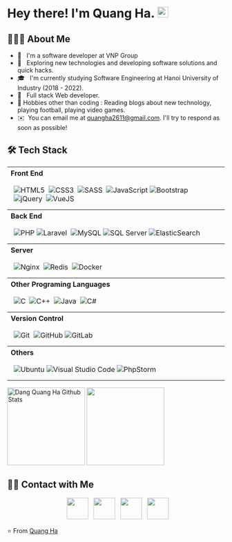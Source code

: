 <h1> Hey there! I'm Quang Ha. <img src="https://github.com/quangha2611/quangha2611/blob/master/Hi.gif" width="25"></h1>

<h2> 👨🏻‍💻 About Me </h2>

- 🔭 &nbsp; I'm a software developer at VNP Group
- 🤔 &nbsp; Exploring new technologies and developing software solutions and quick hacks.
- 🎓 &nbsp; I'm currently studying Software Engineering at Hanoi University of Industry (2018 - 2022).
- 💼 &nbsp; Full stack Web developer.
- 🎿 Hobbies other than coding : Reading blogs about new technology, playing football, playing video games.
- ✉️ &nbsp;You can email me at quangha2611@gmail.com. I'll try to respond as soon as possible!

<h2>🛠 Tech Stack</h2>

<table width="100%">
  <tr>
    <th align="left">Front End</th>
  </tr>
  <tr>
    <td style="padding:15px">
        <img alt="HTML5" src="https://img.shields.io/badge/html-444444.svg?style=for-the-badge&logo=html5&logoColor=dd4b25"/>&nbsp;
        <img alt="CSS3" src="https://img.shields.io/badge/css-444444.svg?style=for-the-badge&logo=css3&logoColor=4aa9d0"/>&nbsp;
        <img alt="SASS" src="https://img.shields.io/badge/SASS-444444.svg?style=for-the-badge&logo=SASS&logoColor=c65e92"/>&nbsp;
        <img alt="JavaScript" src="https://img.shields.io/badge/javascript-444444.svg?style=for-the-badge&logo=javascript&logoColor=%23F7DF1E"/>
        <img alt="Bootstrap" src="https://img.shields.io/badge/bootstrap-444444.svg?style=for-the-badge&logo=bootstrap&logoColor=825ff3"/>&nbsp;
        <img alt="jQuery" src="https://img.shields.io/badge/jquery-444444.svg?style=for-the-badge&logo=jquery&logoColor=white"/>&nbsp;
        <img alt="VueJS" src="https://img.shields.io/badge/VueJS-444444.svg?style=for-the-badge&logo=vuejs&logoColor=3e815b"/>&nbsp;
    </td>
  </tr>

  <tr>
    <th align="left">Back End</th>
  </tr>
  <tr>
    <td style="padding:15px">
        <img alt="PHP" src="https://img.shields.io/badge/php-444444.svg?style=for-the-badge&logo=php&logoColor=7377ad"/> 
        <img alt="Laravel" src="https://img.shields.io/badge/laravel-444444.svg?style=for-the-badge&logo=laravel&logoColor=e94b23"/>&nbsp;
        <img alt="MySQL" src="https://img.shields.io/badge/mysql-444444.svg?style=for-the-badge&logo=mysql&logoColor=white"/> 
        <img alt="SQL Server" src="https://img.shields.io/badge/SQLServer-444444.svg?style=for-the-badge&logo=SQLServer&logoColor=white"/>
        <img alt="ElasticSearch" src="https://img.shields.io/badge/-ElasticSearch-444444?style=for-the-badge&logo=elasticsearch"/>&nbsp;
    </td>
  </tr>

  <tr>
    <th align="left">Server</th>
  </tr>
  <tr>
    <td style="padding:15px">
      <img alt="Nginx" src="https://img.shields.io/badge/nginx-444444.svg?style=for-the-badge&logo=nginx&logoColor=499338"/>&nbsp;
      <img alt="Redis" src="https://img.shields.io/badge/redis-444444.svg?style=for-the-badge&logo=redis&logoColor=d5442c"/>&nbsp;
      <img alt="Docker" src="https://img.shields.io/badge/docker-444444.svg?style=for-the-badge&logo=docker&logoColor=3d8cd2"/>&nbsp;
    </td>
  </tr>

  <tr>
    <th align="left">Other Programing Languages</th>
  </tr>
  <tr>
    <td style="padding:15px">
        <img alt="C" src="https://img.shields.io/badge/c-444444.svg?style=for-the-badge&logo=c&logoColor=27338f"/>&nbsp;
        <img alt="C++" src="https://img.shields.io/badge/c++-444444.svg?style=for-the-badge&logo=c%2B%2B&logoColor=white"/>&nbsp;
        <img alt="Java" src="https://img.shields.io/badge/java-444444.svg?style=for-the-badge&logo=java&logoColor=e06d1e"/>&nbsp;
        <img alt="C#" src="https://img.shields.io/badge/csharp-444444.svg?style=for-the-badge&logo=csharp&logoColor=783d94"/>&nbsp;
    </td>
  </tr>

  <tr>
    <th align="left">Version Control</th>
  <tr>
  <tr>
    <td style="padding:15px">  
        <img alt="Git" src="https://img.shields.io/badge/git-005571.svg?style=for-the-badge&logo=git&logoColor=white"/>&nbsp;
        <img alt="GitHub" src="https://img.shields.io/badge/github-005571.svg?style=for-the-badge&logo=github&logoColor=white"/> 
        <img alt="GitLab" src="https://img.shields.io/badge/gitlab-005571.svg?style=for-the-badge&logo=gitlab&logoColor=white"/> 
    </td>
  </tr>

  <tr>
    <th align="left">Others</th>
  <tr>
  <tr>
    <td style="padding:15px">
        <img alt="Ubuntu" src="https://img.shields.io/badge/ubuntu-005571.svg?style=for-the-badge&logo=ubuntu&logoColor=white"/>
        <img alt="Visual Studio Code" src="https://img.shields.io/badge/VisualStudioCode-005571.svg?style=for-the-badge&logo=visual-studio-code&logoColor=white"/>
        <img alt="PhpStorm" src="https://img.shields.io/badge/phpstorm-005571.svg?style=for-the-badge&logo=phpstorm&logoColor=white"/> 
    </td>
  </tr>

</table>
<p>
<img src="https://github-readme-stats.vercel.app/api?username=dangquangha&include_all_commits=true&count_private=true&show_icons=true&line_height=20&theme=prussian" alt="Dang Quang Ha Github Stats" height="180">

<img src="https://github-readme-stats.vercel.app/api/top-langs/?username=dangquangha&layout=compact&text_color=bcdefe&bg_color=172f45" height="180" />

 </p>

<h2> 🤝🏻 Contact with Me </h2>

<p align="center">
  &nbsp; <a href="https://join.skype.com/invite/vW56wePmGptx" target="_blank" rel="noopener noreferrer"><img src="https://img.icons8.com/plasticine/100/000000/skype.png" width="50" /></a>  
&nbsp; <a href="https://www.facebook.com/dangquangha.2611/" target="_blank" rel="noopener noreferrer"><img src="https://img.icons8.com/plasticine/100/000000/facebook.png" width="50" /></a>  
&nbsp; <a href="mailto:quangha2611@gmail.com" target="_blank" rel="noopener noreferrer"><img src="https://img.icons8.com/plasticine/100/000000/gmail.png"  width="50" /></a>
  &nbsp; <a href="tel:0794139561" target="_blank" rel="noopener noreferrer"><img src="https://img.icons8.com/plasticine/100/000000/phone.png"  width="50" /></a>
</p>

⭐️ From [Quang Ha](https://github.com/dangquangha)
